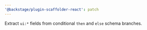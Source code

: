 ```yaml
---
'@backstage/plugin-scaffolder-react': patch
---
```


Extract `ui:*` fields from conditional `then` and `else` schema branches.
